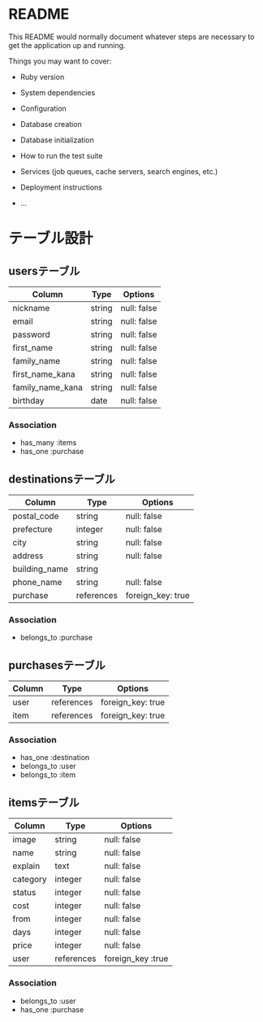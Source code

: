 # README

This README would normally document whatever steps are necessary to get the
application up and running.

Things you may want to cover:

* Ruby version

* System dependencies

* Configuration

* Database creation

* Database initialization

* How to run the test suite

* Services (job queues, cache servers, search engines, etc.)

* Deployment instructions

* ...


# テーブル設計


## usersテーブル

| Column           | Type     | Options     |
| ---------------- | -------- | ----------- |
| nickname         | string   | null: false |
| email            | string   | null: false |
| password         | string   | null: false |
| first_name       | string   | null: false |
| family_name      | string   | null: false |
| first_name_kana  | string   | null: false |
| family_name_kana | string   | null: false |
| birthday         | date     | null: false |

### Association
- has_many :items
- has_one :purchase



## destinationsテーブル
 
| Column              | Type       | Options                       |
| ------------------- | ---------- | ----------------------------- |
| postal_code         | string     | null: false                   |
| prefecture          | integer    | null: false                   |
| city                | string     | null: false                   |
| address             | string     | null: false                   |
| building_name       | string     |                               |
| phone_name          | string     | null: false                   |
| purchase            | references |foreign_key: true              |

### Association
- belongs_to :purchase




## purchasesテーブル

| Column  | Type       | Options                       |
| --------| ---------- | ------------------------------|
| user    | references | foreign_key: true             |
| item    | references | foreign_key: true             |

### Association
- has_one :destination
- belongs_to :user
- belongs_to :item





## itemsテーブル

| Column   | Type       | Options                       |
| ---------| --------   | ----------------------------- |
| image    | string     | null: false                   |
| name     | string     | null: false                   |
| explain  | text       | null: false                   |
| category | integer    | null: false                   |
| status   | integer    | null: false                   |
| cost     | integer    | null: false                   |
| from     | integer    | null: false                   |
| days     | integer    | null: false                   |
| price    | integer    | null: false                   |
| user     | references | foreign_key :true             |

### Association
- belongs_to :user
- has_one :purchase
